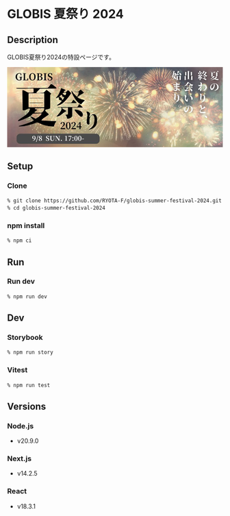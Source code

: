 # GLOBIS 夏祭り 2024

## Description

GLOBIS夏祭り2024の特設ページです。

![GLOBIS夏祭り2024](./public/summer_festival_2024.jpeg)

## Setup

### Clone

```zsh
% git clone https://github.com/RYOTA-F/globis-summer-festival-2024.git
% cd globis-summer-festival-2024
```

### npm install

```zsh
% npm ci
```

## Run

### Run dev

```zsh
% npm run dev
```

## Dev

### Storybook

```zsh
% npm run story
```

### Vitest

```zsh
% npm run test
```

## Versions

### Node.js

- v20.9.0

### Next.js

- v14.2.5

### React

- v18.3.1
